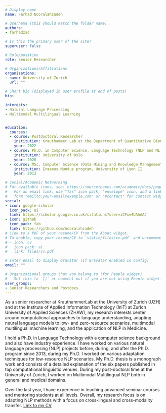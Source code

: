 ```yaml
---
# Display name
name: Farhad Nooralahzadeh

# Username (this should match the folder name)
authors:
- farhadzad

# Is this the primary user of the site?
superuser: false

# Role/position
role: Senior Researcher

# Organizations/Affiliations
organizations:
- name: University of Zurich
  url: ""

# Short bio (displayed in user profile at end of posts)
bio: 

interests:
- Natural Language Processing
- Multimodal Multilingual Learning


education:
  courses:
  - course: Postdoctoral Researcher
    institution: Krauthammer Lab at the Department of Quantitative Biomedicine (USZ-UZH) and Department of Computational Linguistics (UZH)
    year: 2022
  - course: Ph.D. in Computer Science, Language Technology (NLP and ML)
    institution: University of Oslo
    year: 2020
  - course: MSc. Computer Science (Data Mining and Knowledge Management)
    institution: Erasmus Mundus program, University of Lyon II
    year: 2013

# Social/Academic Networking
# For available icons, see: https://sourcethemes.com/academic/docs/page-builder/#icons
#   For an email link, use "fas" icon pack, "envelope" icon, and a link in the
#   form "mailto:your-email@example.com" or "#contact" for contact widget.
social:
- icon: google-scholar
  icon_pack: ai
  link: https://scholar.google.co.uk/citations?user=iCPxe4UAAAAJ
- icon: github
  icon_pack: fab
  link: https://github.com/nooralahzadeh
# Link to a PDF of your resume/CV from the About widget.
# To enable, copy your resume/CV to `static/files/cv.pdf` and uncomment the lines below.
# - icon: cv
#   icon_pack: ai
#   link: files/cv.pdf

# Enter email to display Gravatar (if Gravatar enabled in Config)
email: ""

# Organizational groups that you belong to (for People widget)
#   Set this to `[]` or comment out if you are not using People widget.
user_groups:
- Senior Researchers and Postdocs
---
```


As a senior researcher at KrauthammerLab at the University of Zurich (UZH) and at the Institute of Applied Information Technology (IniT) at Zurich University of Applied Sciences (ZHAW), my research interests center around computational approaches to language understanding, adapting neural language models to low- and zero-resource scenarios, multimodal multilingual machine learning, and the application of NLP in Medicine.

I hold a Ph.D. in Language Technology with a computer science background and also have industry experience. I have worked on various natural language processing (NLP) projects before, during, and after the Ph.D. program since 2013, during my Ph.D. I worked on various adaptation techniques for low-resource NLP scenarios. My Ph.D. thesis is a monograph work and consists of a detailed explanation of the six papers published in top computational linguistic venues. During my post-doctoral time at the University of Zurich, I worked on Multimodal Multilingual NLP both in general and medical domains.

Over the last year, I have experience in teaching advanced seminar courses and mentoring students at all levels. Overall, my research focus is on adapting NLP methods with a focus on cross-lingual and cross-modality transfer.
[Link to my CV]([https://website-name.com](https://github.com/uzh-dqbm-cmi/lab-website/blob/master/content/authors/farhadzad/)https://github.com/uzh-dqbm-cmi/lab-website/blob/master/content/authors/farhadzad/CV__FarhadZadeh.pdf)
